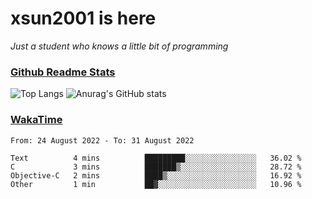 # xsun2001 is here

*Just a student who knows a little bit of programming*

### [Github Readme Stats](https://github.com/anuraghazra/github-readme-stats)

![Top Langs](https://github-readme-stats.vercel.app/api/top-langs/?username=xsun2001&layout=compact&theme=radical) ![Anurag's GitHub stats](https://github-readme-stats.vercel.app/api?username=xsun2001&show_icons=true&theme=radical)

### [WakaTime](https://wakatime.com)

<!--START_SECTION:waka-->

```text
From: 24 August 2022 - To: 31 August 2022

Text          4 mins          █████████░░░░░░░░░░░░░░░░   36.02 %
C             3 mins          ███████▒░░░░░░░░░░░░░░░░░   28.72 %
Objective-C   2 mins          ████▒░░░░░░░░░░░░░░░░░░░░   16.92 %
Other         1 min           ██▓░░░░░░░░░░░░░░░░░░░░░░   10.96 %
```

<!--END_SECTION:waka-->
